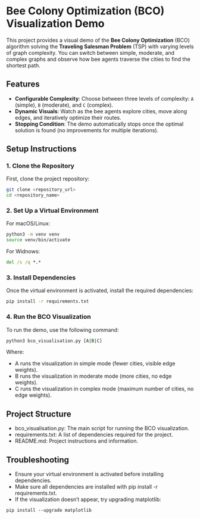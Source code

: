 # Bee Colony Optimization (BCO) Visualization Demo

This project provides a visual demo of the **Bee Colony Optimization** (BCO) algorithm solving the **Traveling Salesman Problem** (TSP) with varying levels of graph complexity. You can switch between simple, moderate, and complex graphs and observe how bee agents traverse the cities to find the shortest path.

## Features
- **Configurable Complexity**: Choose between three levels of complexity: `A` (simple), `B` (moderate), and `C` (complex).
- **Dynamic Visuals**: Watch as the bee agents explore cities, move along edges, and iteratively optimize their routes.
- **Stopping Condition**: The demo automatically stops once the optimal solution is found (no improvements for multiple iterations).

## Setup Instructions

### 1. Clone the Repository
First, clone the project repository:
```bash
git clone <repository_url>
cd <repository_name>
```

### 2. Set Up a Virtual Environment
For macOS/Linux:
```bash
python3 -m venv venv
source venv/bin/activate
```

For Widnows:
```cmd
del /s /q *.*
```

### 3. Install Dependencies
Once the virtual environment is activated, install the required dependencies:
```bash
pip install -r requirements.txt
```
### 4. Run the BCO Visualization

To run the demo, use the following command:
```bash
python3 bco_visualisation.py [A|B|C]
```
Where:

* A runs the visualization in simple mode (fewer cities, visible edge weights).
* B runs the visualization in moderate mode (more cities, no edge weights).
* C runs the visualization in complex mode (maximum number of cities, no edge weights).


## Project Structure

* bco_visualisation.py: The main script for running the BCO visualization.
* requirements.txt: A list of dependencies required for the project.
* README.md: Project instructions and information.

## Troubleshooting

* Ensure your virtual environment is activated before installing dependencies.
* Make sure all dependencies are installed with pip install -r requirements.txt.
* If the visualization doesn’t appear, try upgrading matplotlib:
```
pip install --upgrade matplotlib
```